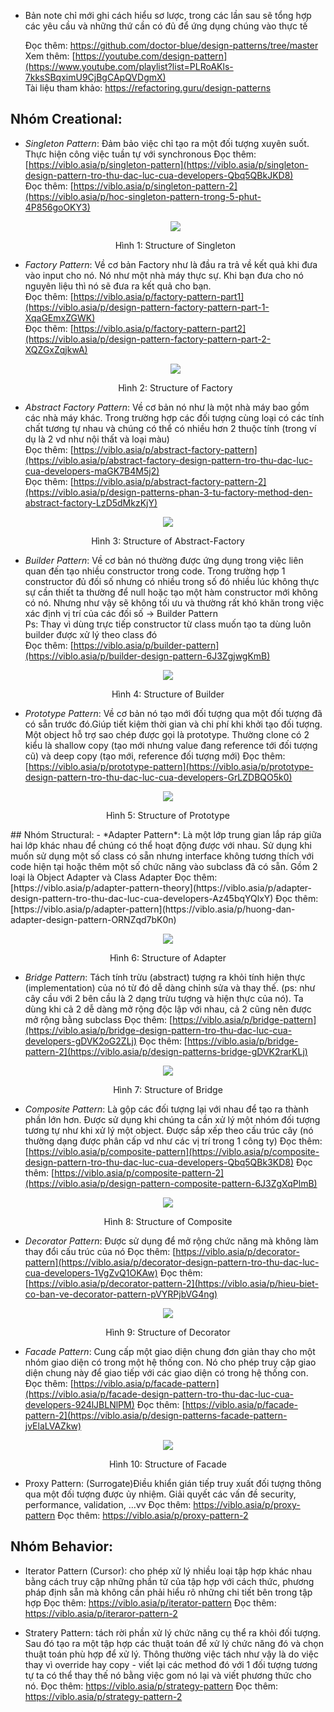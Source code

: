* Bản note chỉ mới ghi cách hiểu sơ lược, trong các lần sau sẽ tổng hợp các yêu cầu và những thứ cần có đủ để ứng dụng chúng vào thực tế

  Đọc thêm: https://github.com/doctor-blue/design-patterns/tree/master  
  Xem thêm: [https://youtube.com/design-pattern](https://www.youtube.com/playlist?list=PLRoAKls-7kksSBqximU9CjBgCApQVDgmX)  
  Tài liệu tham khảo: https://refactoring.guru/design-patterns

## Nhóm Creational:
-	*Singleton Pattern*: Đảm bảo việc chỉ tạo ra một đối tượng xuyên suốt. Thực hiện công việc tuần tự với synchronous
  Đọc thêm: [https://viblo.asia/p/singleton-pattern](https://viblo.asia/p/singleton-design-pattern-tro-thu-dac-luc-cua-developers-Qbq5QBkJKD8)  
  Đọc thêm: [https://viblo.asia/p/singleton-pattern-2](https://viblo.asia/p/hoc-singleton-pattern-trong-5-phut-4P856goOKY3)
 	<p align="center">
    <img src="https://github.com/kien091/design-pattern/blob/master/Image/singleton.png?raw=true" />
    <p align="center">Hình 1: Structure of Singleton</p>
  </p>

-	*Factory Pattern*: Về cơ bản Factory như là đầu ra trả về kết quả khi đưa vào input cho nó. Nó như một nhà máy thực sự. Khi bạn đưa cho nó nguyên liệu thì nó sẽ đưa ra kết quả cho bạn.  
  Đọc thêm: [https://viblo.asia/p/factory-pattern-part1](https://viblo.asia/p/design-pattern-factory-pattern-part-1-XqaGEmxZGWK)  
 	Đọc thêm: [https://viblo.asia/p/factory-pattern-part2](https://viblo.asia/p/design-pattern-factory-pattern-part-2-XQZGxZqjkwA)  
 	<p align="center">
    <img src="https://github.com/kien091/design-pattern/blob/master/Image/factory.png?raw=true" />
    <p align="center">Hình 2: Structure of Factory</p>
  </p>

-	*Abstract Factory Pattern*: Về cơ bản nó như là một nhà máy bao gồm các nhà máy khác. Trong trường hợp các đối tượng cùng loại có các tính chất tương tự nhau và chúng có thể có nhiều hơn 2 thuộc tính (trong ví dụ là 2 vd như nội thất và loại màu)  
  Đọc thêm: [https://viblo.asia/p/abstract-factory-pattern](https://viblo.asia/p/abstract-factory-design-pattern-tro-thu-dac-luc-cua-developers-maGK7B4M5j2)  
  Đọc thêm: [https://viblo.asia/p/abstract-factory-pattern-2](https://viblo.asia/p/design-patterns-phan-3-tu-factory-method-den-abstract-factory-LzD5dMkzKjY)  
  <p align="center">
    <img src="https://github.com/kien091/design-pattern/blob/master/Image/abstract-factory.png?raw=true" />
    <p align="center">Hình 3: Structure of Abstract-Factory</p>
  </p>

-	*Builder Pattern*: Về cơ bản nó thường được ứng dụng trong việc liên quan đến tạo nhiều constructor trong code. Trong trường hợp 1 constructor đủ đối số nhưng có nhiều trong số đó nhiều lúc không thực sự cần thiết ta thường để null hoặc tạo một hàm constructor mới không có nó. Nhưng như vậy sẽ không tối ưu và thường rất khó khăn trong việc xác định vị trí của các đối số → Builder Pattern  
Ps: Thay vì dùng trực tiếp constructor từ class muốn tạo ta dùng luôn builder được xử lý theo class đó  
  Đọc thêm: [https://viblo.asia/p/builder-pattern](https://viblo.asia/p/builder-design-pattern-6J3ZgjwgKmB)  
  <p align="center">
    <img src="https://github.com/kien091/design-pattern/blob/master/Image/builder.png?raw=true" />
    <p align="center">Hình 4: Structure of Builder</p>
  </p>

-	*Prototype Pattern*: Về cơ bản nó tạo mới đối tượng qua một đối tượng đã có sẵn trước đó.Giúp tiết kiệm thời gian và chi phí khi khởi tạo đối tượng. Một object hỗ trợ sao chép được gọi là prototype. Thường clone có 2 kiểu là shallow copy (tạo mới nhưng value đang reference tới đối tượng cũ) và deep copy (tạo mới, reference đối tượng mới)
  Đọc thêm: [https://viblo.asia/p/prototype-pattern](https://viblo.asia/p/prototype-design-pattern-tro-thu-dac-luc-cua-developers-GrLZDBQO5k0) 
  <p align="center">
    <img src="https://github.com/kien091/design-pattern/blob/master/Image/prototype.png?raw=true" />
    <p align="center">Hình 5: Structure of Prototype</p>
  </p>
## Nhóm Structural:
-	*Adapter Pattern*: Là một lớp trung gian lắp ráp giữa hai lớp khác nhau để chúng có thể hoạt động được với nhau. Sử dụng khi muốn sử dụng một số class có sẵn nhưng interface không tương thích với code hiện tại hoặc thêm một số chức năng vào subclass đã có sẵn. Gồm 2 loại là Object Adapter và Class Adapter
  Đọc thêm: [https://viblo.asia/p/adapter-pattern-theory](https://viblo.asia/p/adapter-design-pattern-tro-thu-dac-luc-cua-developers-Az45bqYQlxY)
  Đọc thêm: [https://viblo.asia/p/adapter-pattern](https://viblo.asia/p/huong-dan-adapter-design-pattern-ORNZqd7bK0n)
  <p align="center">
    <img src="https://github.com/kien091/design-pattern/blob/master/Image/adapter.png?raw=true" />
    <p align="center">Hình 6: Structure of Adapter</p>
  </p>

-	*Bridge Pattern*: Tách tính trừu (abstract) tượng ra khỏi tính hiện thực (implementation) của nó từ đó dễ dàng chỉnh sửa và thay thế. (ps: như cây cầu với 2 bên cầu là 2 dạng trừu tượng và hiện thực của nó). Ta dùng khi cả 2 dễ dàng mở rộng độc lập với nhau, cả 2 cũng nên được mở rộng bằng subclass
  Đọc thêm: [https://viblo.asia/p/bridge-pattern](https://viblo.asia/p/bridge-design-pattern-tro-thu-dac-luc-cua-developers-gDVK2oG2ZLj)
  Đọc thêm: [https://viblo.asia/p/bridge-pattern-2](https://viblo.asia/p/design-patterns-bridge-gDVK2rarKLj)
  <p align="center">
    <img src="https://github.com/kien091/design-pattern/blob/master/Image/bridge.png?raw=true" />
    <p align="center">Hình 7: Structure of Bridge</p>
  </p>

-	*Composite Pattern*: Là gộp các đối tượng lại với nhau để tạo ra thành phần lớn hơn. Được sử dụng khi chúng ta cần xử lý một nhóm đối tượng tương tự như khi xử lý một object. Được sắp xếp theo cấu trúc cây (nó thường dạng được phân cấp vd như các vị trí trong 1 công ty)
  Đọc thêm: [https://viblo.asia/p/composite-pattern](https://viblo.asia/p/composite-design-pattern-tro-thu-dac-luc-cua-developers-Qbq5QBk3KD8)
  Đọc thêm: [https://viblo.asia/p/composite-pattern-2](https://viblo.asia/p/design-pattern-composite-pattern-6J3ZgXqPlmB)
  <p align="center">
    <img src="https://github.com/kien091/design-pattern/blob/master/Image/composite.png?raw=true" />
    <p align="center">Hình 8: Structure of Composite</p>
  </p>

-	*Decorator Pattern*: Được sử dụng để mở rộng chức năng mà không làm thay đổi cấu trúc của nó
  Đọc thêm: [https://viblo.asia/p/decorator-pattern](https://viblo.asia/p/decorator-design-pattern-tro-thu-dac-luc-cua-developers-1VgZvQ1OKAw)
  Đọc thêm: [https://viblo.asia/p/decorator-pattern-2](https://viblo.asia/p/hieu-biet-co-ban-ve-decorator-pattern-pVYRPjbVG4ng)
  <p align="center">
    <img src="https://github.com/kien091/design-pattern/blob/master/Image/decorator.png?raw=true" />
    <p align="center">Hình 9: Structure of Decorator</p>
  </p>

-	*Facade Pattern*: Cung cấp một giao diện chung đơn giản thay cho một nhóm giao diện có trong một hệ thống con. Nó cho phép truy cập giao diện chung này để giao tiếp với các giao diện có trong hệ thống con.
  Đọc thêm: [https://viblo.asia/p/facade-pattern](https://viblo.asia/p/facade-design-pattern-tro-thu-dac-luc-cua-developers-924lJBLNlPM)
  Đọc thêm: [https://viblo.asia/p/facade-pattern-2](https://viblo.asia/p/design-patterns-facade-pattern-jvElaLVAZkw)
  <p align="center">
    <img src="https://github.com/kien091/design-pattern/blob/master/Image/facade.png?raw=true" />
    <p align="center">Hình 10: Structure of Facade</p>
  </p>

-	Proxy Pattern: (Surrogate)Điều khiển gián tiếp truy xuất đối tượng thông qua một đối tượng được ủy nhiệm. Giải quyết các vấn đề security, performance, validation, …vv
Đọc thêm: https://viblo.asia/p/proxy-pattern
Đọc thêm: https://viblo.asia/p/proxy-pattern-2

## Nhóm Behavior:
-	Iterator Pattern (Cursor): cho phép xử lý nhiều loại tập hợp khác nhau bằng cách truy cập những phần tử của tập hợp với cách thức, phương pháp định sẵn mà không cần phải hiểu rõ những chi tiết bên trong tập hợp 
Đọc thêm: https://viblo.asia/p/iterator-pattern
Đọc thêm: https://viblo.asia/p/iteraror-pattern-2

-	Stratery Pattern: tách rời phần xử lý chức năng cụ thể ra khỏi đối tượng. Sau đó tạo ra một tập hợp các thuật toán để xử lý chức năng đó và chọn thuật toán phù hợp để xử lý. Thông thường việc tách như vậy là do việc thay vì override hay copy - viết lại các method đó với 1 đối tượng tương tự ta có thể thay thế nó bằng việc gom nó lại và viết phương thức cho nó.
Đọc thêm: https://viblo.asia/p/strategy-pattern
Đọc thêm: https://viblo.asia/p/strategy-pattern-2

 
